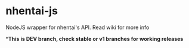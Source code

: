# nhentai-js

NodeJS wrapper for nhentai's API.
Read wiki for more info

***This is DEV branch, check stable or v1 branches for working releases**
